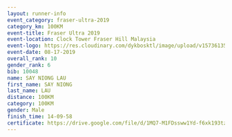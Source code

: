 ```yaml
---
layout: runner-info 
event_category: fraser-ultra-2019 
category_km: 100KM 
event-title: Fraser Ultra 2019 
event-location: Clock Tower Fraser Hill Malaysia 
event-logo: https://res.cloudinary.com/dykbosktl/image/upload/v1573613535/Logo/logo_mfst7w.jpg
event-date: 08-17-2019 
overall_rank: 10
gender_rank: 6
bib: 10048
name: SAY NIONG LAU
first_name: SAY NIONG
last_name: LAU
distance: 100KM
category: 100KM
gender: Male
finish_time: 14-09-58
certificate: https://drive.google.com/file/d/1MQ7-M1FDssww1Yd-f6xk193tzSaf0-Ui/view?usp=sharing
---
```

